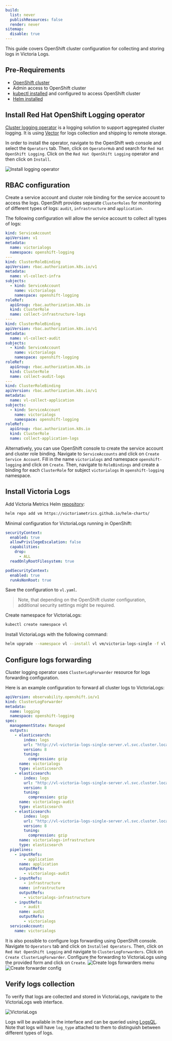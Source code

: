```yaml
---
build:
  list: never
  publishResources: false
  render: never
sitemap:
  disable: true
---
```

This guide covers OpenShift cluster configuration for collecting and storing logs in Victoria Logs.

## Pre-Requirements

* [OpenShift cluster](https://www.redhat.com/en/technologies/cloud-computing/openshift)
* Admin access to OpenShift cluster
* [kubectl installed](https://kubernetes.io/docs/tasks/tools/install-kubectl) and configured to access OpenShift cluster
* [Helm installed](https://helm.sh/docs/intro/install)

## Install Red Hat OpenShift Logging operator 

[Cluster logging operator](https://github.com/openshift/cluster-logging-operator) is a logging solution to support aggregated cluster logging. It is using [Vector](https://vector.dev/) for logs collection and shipping to remote storage.

In order to install the operator, navigate to the OpenShift web console and select the `Operators` tab. Then, click on `OperatorHub` and search for `Red Hat OpenShift Logging`. Click on the `Red Hat OpenShift Logging` operator and then click on `Install`.

![Install logging operator](install-oc-logging-operator.webp)


## RBAC configuration

Create a service account and cluster role binding for the service account to access the logs. 
OpenShift provides separate `ClusterRoles` for monitoring of different types of logs: `audit`, `infrastructure` and `application`. 

The following configuration will allow the service account to collect all types of logs:
```yaml
kind: ServiceAccount
apiVersion: v1
metadata:
  name: victorialogs
  namespace: openshift-logging
---
kind: ClusterRoleBinding
apiVersion: rbac.authorization.k8s.io/v1
metadata:
  name: vl-collect-infra
subjects:
  - kind: ServiceAccount
    name: victorialogs
    namespace: openshift-logging
roleRef:
  apiGroup: rbac.authorization.k8s.io
  kind: ClusterRole
  name: collect-infrastructure-logs
---
kind: ClusterRoleBinding
apiVersion: rbac.authorization.k8s.io/v1
metadata:
  name: vl-collect-audit
subjects:
  - kind: ServiceAccount
    name: victorialogs
    namespace: openshift-logging
roleRef:
  apiGroup: rbac.authorization.k8s.io
  kind: ClusterRole
  name: collect-audit-logs
---
kind: ClusterRoleBinding
apiVersion: rbac.authorization.k8s.io/v1
metadata:
  name: vl-collect-application
subjects:
  - kind: ServiceAccount
    name: victorialogs
    namespace: openshift-logging
roleRef:
  apiGroup: rbac.authorization.k8s.io
  kind: ClusterRole
  name: collect-application-logs
```

Alternatively, you can use OpenShift console to create the service account and cluster role binding. 
Navigate to `ServiceAccounts` and click on `Create Service Account`. Fill in the name `victorialogs` and namespace `openshift-logging` and click on `Create`. 
Then, navigate to `RoleBindings` and create a binding for each `ClusterRole` for subject `victorialogs` in `openshift-logging` namespace.


## Install Victoria Logs

Add Victoria Metrics Helm [repository](https://github.com/VictoriaMetrics/helm-charts):
```bash
helm repo add vm https://victoriametrics.github.io/helm-charts/
```

Minimal configuration for VictoriaLogs running in OpenShift:
```yaml
securityContext:
  enabled: true
  allowPrivilegeEscalation: false
  capabilities:
    drop:
      - ALL
  readOnlyRootFilesystem: true

podSecurityContext:
  enabled: true
  runAsNonRoot: true
```
Save the configuration to `vl.yaml`.

> Note, that depending on the OpenShift cluster configuration, additional security settings might be required.

Create namespace for VictoriaLogs:
```bash
kubectl create namespace vl
```

Install VictoriaLogs with the following command:
```bash
helm upgrade --namespace vl --install vl vm/victoria-logs-single -f vl.yaml
```

## Configure logs forwarding

Cluster logging operator uses `ClusterLogForwarder` resource for logs forwarding configuration.

Here is an example configuration to forward all cluster logs to VictoriaLogs:
```yaml
apiVersion: observability.openshift.io/v1
kind: ClusterLogForwarder
metadata:
  name: logging
  namespace: openshift-logging
spec:
  managementState: Managed
  outputs:
    - elasticsearch:
        index: logs
        url: "http://vl-victoria-logs-single-server.vl.svc.cluster.local:9428/insert/elasticsearch/_bulk?_stream_fields=log_type,hostname,stream,kubernetes.pod_name,kubernetes.container_name,kubernetes.pod_namespace&_time_field=@timestamp&_msg_field=message,msg,_msg,log.msg,log.message,log&fake_field=1"
        version: 8
        tuning:
          compression: gzip
      name: victorialogs
      type: elasticsearch
    - elasticsearch:
        index: logs
        url: "http://vl-victoria-logs-single-server.vl.svc.cluster.local:9428/insert/elasticsearch/_bulk?_stream_fields=log_type,hostname,annotations.authorization.k8s.io/decision,hostname,verb&_time_field=@timestamp&_msg_field=annotations.authorization.k8s.io/reason&fake_field=1"
        version: 8
        tuning:
          compression: gzip
      name: victorialogs-audit
      type: elasticsearch
    - elasticsearch:
        index: logs
        url: "http://vl-victoria-logs-single-server.vl.svc.cluster.local:9428/insert/elasticsearch/_bulk?_stream_fields=log_type,hostname,tag,systemd.t.EXE,level&_time_field=@timestamp&_msg_field=message,msg,_msg,log.msg,log.message,log&fake_field=1"
        version: 8
        tuning:
          compression: gzip
      name: victorialogs-infrastructure
      type: elasticsearch
  pipelines:
    - inputRefs:
        - application
      name: application
      outputRefs:
        - victorialogs-audit
    - inputRefs:
        - infrastructure
      name: infrastructure
      outputRefs:
        - victorialogs-infrastructure
    - inputRefs:
        - audit
      name: audit
      outputRefs:
        - victorialogs
  serviceAccount:
    name: victorialogs
```

It is also possible to configure logs forwarding using OpenShift console. Navigate to `Operators` tab and click on `Installed Operators`. Then, click on `Red Hat OpenShift Logging` and navigate to `ClusterLogForwarders`. Click on `Create ClusterLogForwarder`. 
Configure the forwarding to VictoriaLogs using the provided form and click on `Create`.
![Create logs forwarders menu](create-cluster-logs-forwarder.webp)
![Create forwarder config](create-cluster-logs-forwarder-2.webp)

## Verify logs collection

To verify that logs are collected and stored in VictoriaLogs, navigate to the VictoriaLogs web interface.

![VictoriaLogs](openshift-logs.webp)

Logs will be available in the interface and can be queried using [LogsQL](https://docs.victoriametrics.com/victorialogs/logsql/).
Note that logs will have `log_type` attached to them to distinguish between different types of logs.
